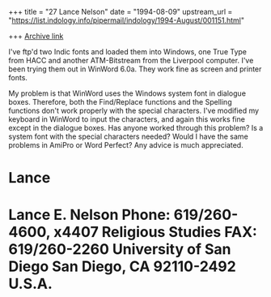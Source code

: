 +++
title = "27 Lance Nelson"
date = "1994-08-09"
upstream_url = "https://list.indology.info/pipermail/indology/1994-August/001151.html"

+++
[Archive link](https://list.indology.info/pipermail/indology/1994-August/001151.html)

I've ftp'd two Indic fonts and loaded them into Windows, one True Type
from HACC and another ATM-Bitstream from the Liverpool computer.  I've
been trying them out in WinWord 6.0a.  They work fine as screen
and printer fonts.

My problem is that WinWord uses the Windows system font in dialogue
boxes.  Therefore, both the Find/Replace functions and the Spelling functions
don't work properly with the special characters.  I've modified my
keyboard in WinWord to input the characters, and again this works fine
except in the dialogue boxes.  Has anyone worked through this problem?  Is
a system font with the special characters needed?  Would I have the same
problems in AmiPro or Word Perfect?  Any advice is much appreciated.

Lance
==============================================================================
Lance E. Nelson                                    Phone: 619/260-4600, x4407
Religious Studies                                           FAX: 619/260-2260
University of San Diego                        San Diego, CA 92110-2492 U.S.A. 
==============================================================================






